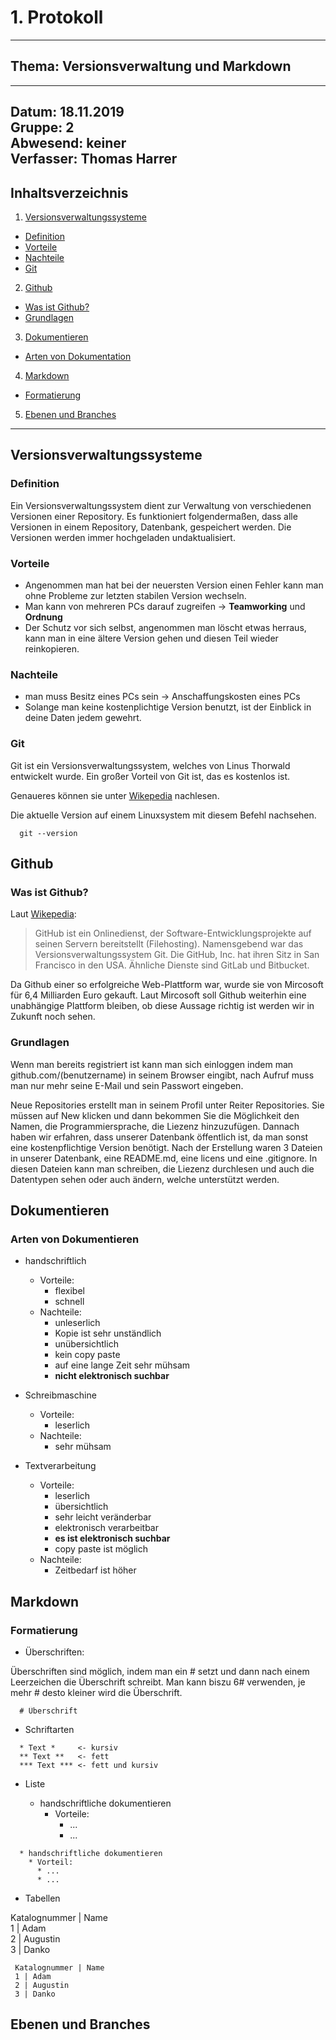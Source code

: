 # 1. Protokoll
---------------------------------------------
## Thema: Versionsverwaltung und Markdown
---------------------------------------------
Datum:      18.11.2019  
Gruppe:     2  
Abwesend:   keiner  
Verfasser:  Thomas Harrer  
---------------------------------------------
## Inhaltsverzeichnis

1) [Versionsverwaltungssysteme](#versionsverwaltungssysteme)
  * [Definition](#definition)
  * [Vorteile](#vorteile)
  * [Nachteile](#nachteile)
  * [Git](#git)
2) [Github](#github)
  * [Was ist Github?](#was-ist-github?)
  * [Grundlagen](#grundlagen)
3) [Dokumentieren](#dokumentieren)
  * [Arten von Dokumentation](#arten-von-dokumentieren)
4) [Markdown](#markdown)
  * [Formatierung](#formatierung)
5) [Ebenen und Branches](#ebenen-und-branches)
  
  
---------------------------------------------

## Versionsverwaltungssysteme

### Definition
Ein Versionsverwaltungssystem dient zur Verwaltung von verschiedenen Versionen einer Repository. Es funktioniert folgendermaßen, dass alle Versionen in einem Repository, Datenbank, gespeichert werden. Die Versionen werden immer hochgeladen undaktualisiert.

### Vorteile
  * Angenommen man hat bei der neuersten Version einen Fehler kann man ohne Probleme zur letzten stabilen Version wechseln.
  * Man kann von mehreren PCs darauf zugreifen -> **Teamworking** und **Ordnung**
  * Der Schutz vor sich selbst, angenommen man löscht etwas herraus, kann man in eine ältere Version gehen und diesen Teil wieder reinkopieren.

### Nachteile
  * man muss Besitz eines PCs sein -> Anschaffungskosten eines PCs
  * Solange man keine kostenplichtige Version benutzt, ist der Einblick in deine Daten jedem gewehrt.

### Git

Git ist ein Versionsverwaltungssystem, welches von Linus Thorwald entwickelt wurde. Ein großer Vorteil von Git ist, das es kostenlos ist.

Genaueres können sie unter [Wikepedia](https://de.wikipedia.org/wiki/Git) nachlesen.

Die aktuelle Version auf einem Linuxsystem mit diesem Befehl nachsehen.
```
  git --version
```

## Github

### Was ist Github?

Laut [Wikepedia](https://de.wikipedia.org/wiki/GitHub):
> GitHub ist ein Onlinedienst, der Software-Entwicklungsprojekte auf seinen Servern bereitstellt (Filehosting). Namensgebend war das Versionsverwaltungssystem Git. Die GitHub, Inc. hat ihren Sitz in San Francisco in den USA. Ähnliche Dienste sind GitLab und Bitbucket.

Da Github einer so erfolgreiche Web-Plattform war, wurde sie von Mircosoft für 6,4 Milliarden Euro gekauft. Laut Mircosoft soll Github weiterhin eine unabhängige Plattform bleiben, ob diese Aussage richtig ist werden wir in Zukunft noch sehen.

### Grundlagen

Wenn man bereits registriert ist kann man sich einloggen indem man github.com/(benutzername) in seinem Browser eingibt, nach Aufruf muss man nur mehr seine E-Mail und sein Passwort eingeben.

Neue Repositories erstellt man in seinem Profil unter Reiter Repositories. Sie müssen auf New klicken und dann bekommen Sie die Möglichkeit den Namen, die Programmiersprache, die Liezenz hinzuzufügen. Dannach haben wir erfahren, dass unserer Datenbank öffentlich ist, da man sonst eine kostenpflichtige Version benötigt.
Nach der Erstellung waren 3 Dateien in unserer Datenbank, eine README.md, eine licens und eine .gitignore. In diesen Dateien kann man schreiben, die Liezenz durchlesen und auch die Datentypen sehen oder auch ändern, welche unterstützt werden.

## Dokumentieren

### Arten von Dokumentieren

* handschriftlich
  * Vorteile: 
     * flexibel
     * schnell
  * Nachteile:
     * unleserlich
     * Kopie ist sehr unständlich
     * unübersichtlich
     * kein copy paste
     * auf eine lange Zeit sehr mühsam
     * **nicht elektronisch suchbar**
  
* Schreibmaschine
  * Vorteile:
     * leserlich
  * Nachteile: 
     * sehr mühsam
  
* Textverarbeitung
  * Vorteile:
     * leserlich
     * übersichtlich
     * sehr leicht veränderbar
     * elektronisch verarbeitbar
     * **es ist elektronisch suchbar**
     * copy paste ist möglich
  * Nachteile:
     * Zeitbedarf ist höher

## Markdown



### Formatierung

 * Überschriften:
 
 Überschriften sind möglich, indem man ein # setzt und dann nach einem Leerzeichen die Überschrift schreibt. Man kann biszu 6# verwenden, je mehr # desto kleiner wird die Überschrift.
 ```
   # Überschrift
 ```
 
 * Schriftarten
 ```
   * Text *     <- kursiv
   ** Text **   <- fett
   *** Text *** <- fett und kursiv
 ```
 
 * Liste
 
    * handschriftliche dokumentieren
      * Vorteile:
        * ...
        * ...
 
 ```
   * handschriftliche dokumentieren
     * Vorteil:
       * ...
       * ...
 ```
 * Tabellen
 
 
  Katalognummer | Name  
  1 | Adam  
  2 | Augustin  
  3 | Danko  
 
 ```
  Katalognummer | Name
  1 | Adam
  2 | Augustin
  3 | Danko
 ```
 

## Ebenen und Branches
